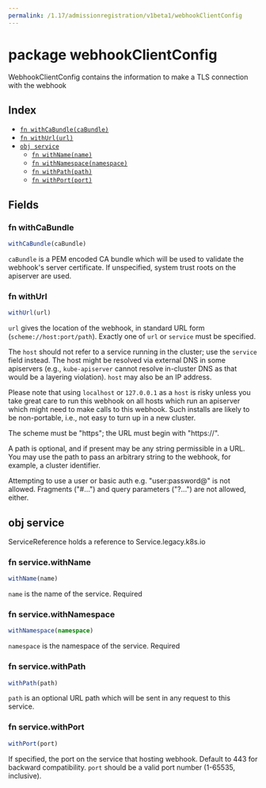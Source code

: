 ```yaml
---
permalink: /1.17/admissionregistration/v1beta1/webhookClientConfig
---
```


# package webhookClientConfig

WebhookClientConfig contains the information to make a TLS connection with the webhook

## Index

* [`fn withCaBundle(caBundle)`](#fn-withcabundle)
* [`fn withUrl(url)`](#fn-withurl)
* [`obj service`](#obj-service)
  * [`fn withName(name)`](#fn-servicewithname)
  * [`fn withNamespace(namespace)`](#fn-servicewithnamespace)
  * [`fn withPath(path)`](#fn-servicewithpath)
  * [`fn withPort(port)`](#fn-servicewithport)

## Fields

### fn withCaBundle

```ts
withCaBundle(caBundle)
```

`caBundle` is a PEM encoded CA bundle which will be used to validate the webhook's server certificate. If unspecified, system trust roots on the apiserver are used.

### fn withUrl

```ts
withUrl(url)
```

`url` gives the location of the webhook, in standard URL form (`scheme://host:port/path`). Exactly one of `url` or `service` must be specified.

The `host` should not refer to a service running in the cluster; use the `service` field instead. The host might be resolved via external DNS in some apiservers (e.g., `kube-apiserver` cannot resolve in-cluster DNS as that would be a layering violation). `host` may also be an IP address.

Please note that using `localhost` or `127.0.0.1` as a `host` is risky unless you take great care to run this webhook on all hosts which run an apiserver which might need to make calls to this webhook. Such installs are likely to be non-portable, i.e., not easy to turn up in a new cluster.

The scheme must be "https"; the URL must begin with "https://".

A path is optional, and if present may be any string permissible in a URL. You may use the path to pass an arbitrary string to the webhook, for example, a cluster identifier.

Attempting to use a user or basic auth e.g. "user:password@" is not allowed. Fragments ("#...") and query parameters ("?...") are not allowed, either.

## obj service

ServiceReference holds a reference to Service.legacy.k8s.io

### fn service.withName

```ts
withName(name)
```

`name` is the name of the service. Required

### fn service.withNamespace

```ts
withNamespace(namespace)
```

`namespace` is the namespace of the service. Required

### fn service.withPath

```ts
withPath(path)
```

`path` is an optional URL path which will be sent in any request to this service.

### fn service.withPort

```ts
withPort(port)
```

If specified, the port on the service that hosting webhook. Default to 443 for backward compatibility. `port` should be a valid port number (1-65535, inclusive).